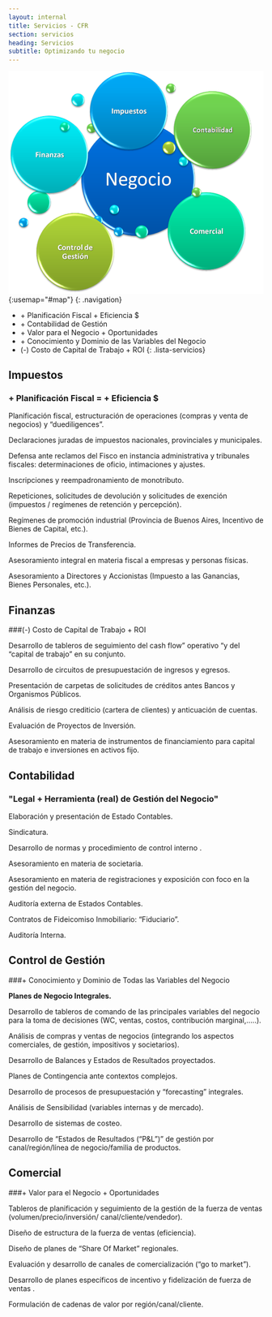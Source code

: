 ```yaml
---
layout: internal
title: Servicios - CFR
section: servicios
heading: Servicios
subtitle: Optimizando tu negocio
---
```


![servicios](/img/servicios.png){:usemap="#map"}
{: .navigation}

+ \+ Planificación Fiscal + Eficiencia $
+ \+ Contabilidad de Gestión
+ \+ Valor para el Negocio + Oportunidades
+ \+ Conocimiento y Dominio de las Variables del Negocio
+ (-) Costo de Capital de Trabajo + ROI
{: .lista-servicios}

<map name="map">
  <area shape="circle" alt="Impuestos" coords="220,75,70" href="#impuestos">
  <area shape="circle" alt="Finanzas" coords="75,153,70" href="#finanzas">
  <area shape="circle" alt="Contabilidad" coords="377,110,70" href="#contabilidad">
  <area shape="circle" alt="Control de Gestión" coords="122,332,70" href="#control-de-gestin">
  <area shape="circle" alt="Comercial" coords="365,290,70" href="#comercial">
</map>

## Impuestos

### + Planificación Fiscal = + Eficiencia $


Planificación fiscal, estructuración de operaciones (compras y venta de negocios) y “duediligences”.

Declaraciones juradas de impuestos nacionales, provinciales y municipales.

Defensa ante reclamos del Fisco en instancia administrativa y tribunales fiscales: determinaciones de oficio, intimaciones y ajustes.

Inscripciones y reempadronamiento  de monotributo.

Repeticiones, solicitudes de devolución y solicitudes de exención (impuestos / regímenes de retención y percepción).

Regímenes de promoción industrial (Provincia de Buenos Aires, Incentivo de Bienes de Capital, etc.).

Informes de Precios de Transferencia.

Asesoramiento integral en materia fiscal a empresas y personas físicas.

Asesoramiento a Directores y Accionistas (Impuesto a las Ganancias, Bienes Personales, etc.).

## Finanzas

###(-) Costo de Capital de Trabajo + ROI

Desarrollo de tableros de seguimiento del cash flow” operativo “y del “capital de trabajo” en su conjunto.

Desarrollo de circuitos de presupuestación de ingresos y egresos.

Presentación de carpetas de solicitudes de créditos antes Bancos y Organismos  Públicos.

Análisis  de riesgo crediticio (cartera de clientes) y anticuación de cuentas.

Evaluación de Proyectos de Inversión.

Asesoramiento en materia de instrumentos de financiamiento para capital de trabajo e inversiones en activos fijo.

## Contabilidad

### "Legal + Herramienta (real) de Gestión del Negocio"

Elaboración y presentación de Estado Contables.

Sindicatura.

Desarrollo de normas y procedimiento de control interno .

Asesoramiento en materia de societaria.

Asesoramiento en materia de registraciones y exposición con foco en la gestión del negocio.

Auditoría externa de Estados Contables.

Contratos de Fideicomiso Inmobiliario: “Fiduciario”.

Auditoría Interna.

## Control de Gestión

###+ Conocimiento y Dominio de Todas las Variables del Negocio

**Planes de Negocio Integrales.**

Desarrollo de tableros de comando de las principales variables del negocio para la toma de decisiones (WC, ventas, costos, contribución marginal,…..).

Análisis de compras y ventas de negocios (integrando los aspectos comerciales, de gestión, impositivos y societarios).

Desarrollo de Balances y Estados de Resultados proyectados.

Planes de Contingencia ante contextos complejos.

Desarrollo de procesos de presupuestación  y “forecasting” integrales.

Análisis de Sensibilidad (variables internas y de mercado).

Desarrollo de sistemas de costeo.

Desarrollo de “Estados de Resultados (“P&L”)”  de gestión por canal/región/línea de negocio/familia de productos.

## Comercial

###+ Valor para el Negocio + Oportunidades

Tableros de planificación y seguimiento de la gestión de la fuerza de ventas (volumen/precio/inversión/ canal/cliente/vendedor).

Diseño de estructura de la fuerza de ventas (eficiencia).

Diseño de planes de “Share Of Market” regionales.

Evaluación y desarrollo de canales de comercialización (“go to market”).

Desarrollo de planes específicos de incentivo y fidelización de fuerza de ventas .

Formulación de cadenas de valor por región/canal/cliente.
